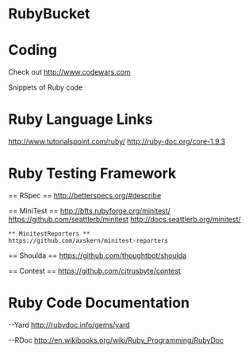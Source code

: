 RubyBucket
==========

# Coding
Check out http://www.codewars.com

Snippets of Ruby code


# Ruby Language Links
  http://www.tutorialspoint.com/ruby/
  http://ruby-doc.org/core-1.9.3

# Ruby Testing Framework
  == RSpec ==
    http://betterspecs.org/#describe
  
  == MiniTest ==
    http://bfts.rubyforge.org/minitest/
    https://github.com/seattlerb/minitest
    http://docs.seattlerb.org/minitest/
    
    ** MinitestReporters **
    https://github.com/axskern/minitest-reporters
    
  == Shoulda ==
    https://github.com/thoughtbot/shoulda
  
  == Contest ==
    https://github.com/citrusbyte/contest

# Ruby Code Documentation
--Yard
  http://rubydoc.info/gems/yard
  
--RDoc
  http://en.wikibooks.org/wiki/Ruby_Programming/RubyDoc

